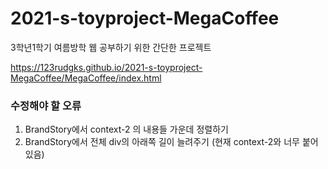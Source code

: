 # 2021-s-toyproject-MegaCoffee
3학년1학기 여름방학 웹 공부하기 위한 간단한 프로젝트

https://123rudgks.github.io/2021-s-toyproject-MegaCoffee/MegaCoffee/index.html

### 수정해야 할 오류 ###
1. BrandStory에서 context-2 의 내용들 가운데 정렬하기
2. BrandStory에서 전체 div의 아래쪽 길이 늘려주기 (현재 context-2와 너무 붙어있음)
